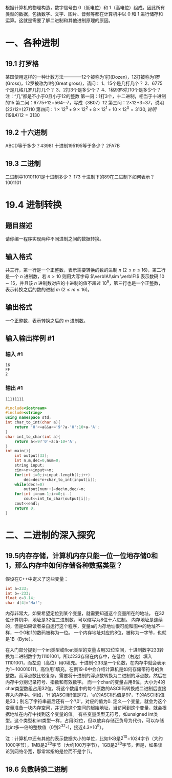 根据计算机的物理构造，数字信号由 0（低电位）和 1（高电位）组成。因此所有类型的数据，包括数字、文字、图片、音频等都在计算机中以 0 和 1 进行储存和运算。这就是需要了解二进制和其他进制原理的原因。
# 一、各种进制
## 19.1 打罗格
某国使用这样的一种计数方法————12个被称为1打(Dozen)，12打被称为1罗(Gross)，12罗被称为1格(Great gross)，请问：
1、15个是几打几个？
2、6775个是几格几罗几打几个？
3、2打3个是多少个？
4、1格9罗8打10个是多少个？
注：“几”都是不小于0且小于12的整数
第一问：1打3个，十二进制，相当于十进制的15
第二问：6775÷12=564···7，写成（3B07）12
第三问：2×12+3=37，说明(23)12=(27)10
第四问：$1×12^3+9×12^2+8×12^1+10×12^0=3130,说明(198A)12=3130$
## 19.2 十六进制
ABCD等于多少？43981
十进制195195等于多少？  2FA7B
## 19.3 二进制
二进制中10101101是十进制多少？ 173
十进制下的89在二进制下如何表示？  1001101
# 19.4 进制转换
## 题目描述
请你编一程序实现两种不同进制之间的数据转换。
## 输入格式
共三行，第一行是一个正整数，表示需要转换的数的进制 $n\ (2\le n\le 16)$，第二行是一个 $n$ 进制数，若 $n>10$ 则用大写字母 $\verb!A!\sim \verb!F!$ 表示数码 $10\sim 15$，并且该 $n$ 进制数对应的十进制的值不超过 $10^9$，第三行也是一个正整数，表示转换之后的数的进制 $m\ (2\le m\le 16)$。
## 输出格式
一个正整数，表示转换之后的 $m$ 进制数。
## 输入输出样例 #1
### 输入 #1
```
16
FF
2
```
### 输出 #1
```
11111111
```
```cpp
#include<iostream>
#include<string>
using namespace std;
int char_to_int(char a){
    return '0'<=a&&a<='9'?a-'0':10+a-'A';
}
char int_to_char(int a){
    return a<=9?'0'+a:a-10+'A';
}
int main(){
    int output[33];
    int n,m,dec=0,num=0;
    string input;
    cin>>n>>input>>m;
    for(int i=0;i<input.length();i++)
        dec=dec*n+char_to_int(input[i]);
    while(dec!=0)
        output[num++]=dec%m,dec/=m;
    for(int i=num-1;i>=0;i--)
        cout<<int_to_char(output[i]);
    cout<<endl;
    return 0;
}
```
# 二、二进制的深入探究
## 19.5内存存储，计算机内存只能一位一位地存储0和1，那么内存中如何存储各种数据类型？
假设在C++中定义了这些变量：
```cpp
int a=233;
int b=-233;
float c=3.14;
char d[4]="Ha!";
```
内存非常大，如果希望定位到某个变量，就需要知道这个变量所在的地址。
在32位计算机中，地址是32位二进制数，可以缩写为8位十六进制。
内存地址是连续的，但是如果读者亲自运行这个程序，变量a的内存地址很可能和图中的地址不一样，一个0和1的数码被称为一位。
一个内存地址对应的8位，被称为一字节，也就是1B（Byte）。

在入门部分提到一个int类型或float类型的变量占用32位空间，十进制数字233转换为二进制数字为11101001，所以233存储在内存中，在低位（右边）填入11101001，而左边（高位）用0填充。十进制-233是一个负数，在内存中就会表示为1···100010111，高位用1填充，在例19-6中会介绍计算机是如何存储带符号的负整数。而浮点数比较复杂，需要将十进制的浮点数转换为二进制的浮点数，然后在内存中分别记录符号、指数和有效数字。
而一个char的变量占用8位，大小为4的char类型数组占用32位。将这个数组中的每个原数的ASCII码转换成二进制后直接存入内存中。例如，'H'的ASCII码值是72，'a'的ASCII码值是97，'!'的ASCII码值是33；别忘了字符串最后还有一个'\0'，对应的值为0.
定义一个变量，就会为这个变量准备一块内存空间，并记录这个空间的起始地址，当访问到这个变量，就会根据地址在内存中找到这个变量的值。
有些变量类型无符号，如unsigned int类型。这个类型和int类型一样，占用32位，但以放弃存储正负号为代价，可以存储比int多一倍的整数值（0到$2^32$-1，接近4.3×$10^9$）。

注：计算机中还有其他的表示数据大小的单位，比如1KB是$2^10$=1024字节（大约1000字节），1MB是$2^20$字节（大约100万字节），1GB是$2^30$字节，但是，如果谈论到网络带宽，那常常指的是位而不是字节。
## 19.6 负数转换二进制
